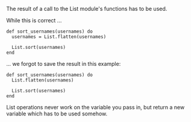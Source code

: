 The result of a call to the List module's functions has to be used.

While this is correct ...

    def sort_usernames(usernames) do
      usernames = List.flatten(usernames)

      List.sort(usernames)
    end

... we forgot to save the result in this example:

    def sort_usernames(usernames) do
      List.flatten(usernames)

      List.sort(usernames)
    end

List operations never work on the variable you pass in, but return a new
variable which has to be used somehow.
